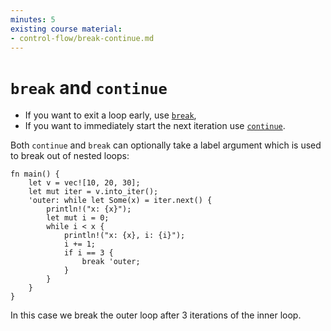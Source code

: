 ```yaml
---
minutes: 5
existing course material:
- control-flow/break-continue.md
---
```


# `break` and `continue`

- If you want to exit a loop early, use [`break`](https://doc.rust-lang.org/reference/expressions/loop-expr.html#break-expressions),
- If you want to immediately start
the next iteration use [`continue`](https://doc.rust-lang.org/reference/expressions/loop-expr.html#continue-expressions).

Both `continue` and `break` can optionally take a label argument which is used
to break out of nested loops:

<!-- mdbook-xgettext: skip -->
```rust,editable
fn main() {
    let v = vec![10, 20, 30];
    let mut iter = v.into_iter();
    'outer: while let Some(x) = iter.next() {
        println!("x: {x}");
        let mut i = 0;
        while i < x {
            println!("x: {x}, i: {i}");
            i += 1;
            if i == 3 {
                break 'outer;
            }
        }
    }
}
```

In this case we break the outer loop after 3 iterations of the inner loop.
